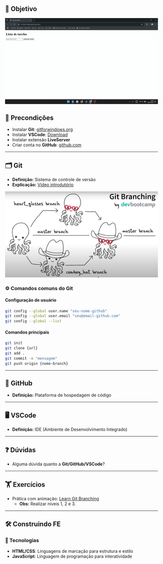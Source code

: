 ## 🎯 Objetivo
![Preview](./docs/preview-aula1.gif)

## 🚀 Precondições

- Instalar **Git**: [gitforwindows.org](https://gitforwindows.org)
- Instalar **VSCode**: [Download](https://code.visualstudio.com/download)
- Instalar extensão **LiveServer**
- Criar conta no **GitHub**: [github.com](https://github.com)

---

## 🗂️ Git

- **Definição:** Sistema de controle de versão
- **Explicação:** [Vídeo introdutório](https://www.youtube.com/watch?v=e9lnsKot_SQ)

![Exemplo de merge](./docs/merge-example.png)

### ⚙️ Comandos comuns do Git

#### Configuração de usuário

```bash
git config --global user.name "seu-nome-github"
git config --global user.email "seu@email-github.com"
git config --global --list
```

#### Comandos principais

```bash
git init
git clone {url}
git add .
git commit -m "mensagem"
git push origin {nome-branch}
```

---

## 🐙 GitHub

- **Definição:** Plataforma de hospedagem de código

---

## 🖥️ VSCode

- **Definição:** IDE (Ambiente de Desenvolvimento Integrado)

---

## ❓ Dúvidas

- Alguma dúvida quanto a **Git/GitHub/VSCode**?

---

## 🏋️ Exercícios

- Prática com animação: [Learn Git Branching](https://learngitbranching.js.org/?locale=pt_BR)
    - **Obs:** Realizar níveis 1, 2 e 3.

---

## 🛠️ Construindo FE

### 🧰 Tecnologias

- **HTML/CSS**: Linguagens de marcação para estrutura e estilo
- **JavaScript**: Linguagem de programação para interatividade



